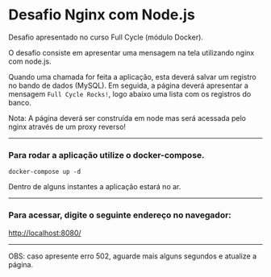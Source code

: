 # Desafio Nginx com Node.js

Desafio apresentado no curso Full Cycle (módulo Docker).

O desafio consiste em apresentar uma mensagem na tela utilizando nginx com node.js.

Quando uma chamada for feita a aplicação, esta deverá salvar um registro no bando de dados (MySQL).
Em seguida, a página deverá apresentar a mensagem `Full Cycle Rocks!`, logo abaixo uma lista com os registros do banco.

Nota: A página deverá ser construída em node mas será acessada pelo nginx através de um proxy reverso!

---

### Para rodar a aplicação utilize o docker-compose.

```
docker-compose up -d
```

Dentro de alguns instantes a aplicação estará no ar.

---

### Para acessar, digite o seguinte endereço no navegador:

[http://localhost:8080/](http://localhost:8080/)

---

OBS: caso apresente erro 502, aguarde mais alguns segundos e atualize a página.
